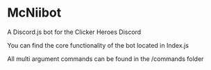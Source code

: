 # McNiibot
A Discord.js bot for the Clicker Heroes Discord 

You can find the core functionality of the bot located in Index.js 

All multi argument commands can be found in the /commands folder
